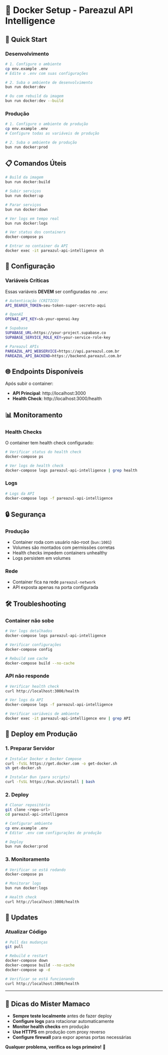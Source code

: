 # 🐳 **Docker Setup - Pareazul API Intelligence**

## 🚀 **Quick Start**

### **Desenvolvimento**

```bash
# 1. Configure o ambiente
cp env.example .env
# Edite o .env com suas configurações

# 2. Suba o ambiente de desenvolvimento
bun run docker:dev

# Ou com rebuild da imagem
bun run docker:dev --build
```

### **Produção**

```bash
# 1. Configure o ambiente de produção
cp env.example .env
# Configure todas as variáveis de produção

# 2. Suba o ambiente de produção
bun run docker:prod
```

## 📋 **Comandos Úteis**

```bash
# Build da imagem
bun run docker:build

# Subir serviços
bun run docker:up

# Parar serviços
bun run docker:down

# Ver logs em tempo real
bun run docker:logs

# Ver status dos containers
docker-compose ps

# Entrar no container da API
docker exec -it pareazul-api-intelligence sh
```

## 🔧 **Configuração**

### **Variáveis Críticas**

Essas variáveis **DEVEM** ser configuradas no `.env`:

```bash
# Autenticação (CRÍTICO)
API_BEARER_TOKEN=seu-token-super-secreto-aqui

# OpenAI
OPENAI_API_KEY=sk-your-openai-key

# Supabase
SUPABASE_URL=https://your-project.supabase.co
SUPABASE_SERVICE_ROLE_KEY=your-service-role-key

# Pareazul APIs
PAREAZUL_API_WEBSERVICE=https://api.pareazul.com.br
PAREAZUL_API_BACKEND=https://backend.pareazul.com.br
```

## 🌐 **Endpoints Disponíveis**

Após subir o container:

- **API Principal**: http://localhost:3000
- **Health Check**: http://localhost:3000/health

## 📊 **Monitoramento**

### **Health Checks**

O container tem health check configurado:

```bash
# Verificar status do health check
docker-compose ps

# Ver logs de health check
docker-compose logs pareazul-api-intelligence | grep health
```

### **Logs**

```bash
# Logs da API
docker-compose logs -f pareazul-api-intelligence
```

## 🔒 **Segurança**

### **Produção**

- Container roda com usuário não-root (`bun:1001`)
- Volumes são montados com permissões corretas
- Health checks impedem containers unhealthy
- Logs persistem em volumes

### **Rede**

- Container fica na rede `pareazul-network`
- API exposta apenas na porta configurada

## 🛠️ **Troubleshooting**

### **Container não sobe**

```bash
# Ver logs detalhados
docker-compose logs pareazul-api-intelligence

# Verificar configurações
docker-compose config

# Rebuild sem cache
docker-compose build --no-cache
```

### **API não responde**

```bash
# Verificar health check
curl http://localhost:3000/health

# Ver logs da API
docker-compose logs -f pareazul-api-intelligence

# Verificar variáveis de ambiente
docker exec -it pareazul-api-intelligence env | grep API
```

## 🚀 **Deploy em Produção**

### **1. Preparar Servidor**

```bash
# Instalar Docker e Docker Compose
curl -fsSL https://get.docker.com -o get-docker.sh
sh get-docker.sh

# Instalar Bun (para scripts)
curl -fsSL https://bun.sh/install | bash
```

### **2. Deploy**

```bash
# Clonar repositório
git clone <repo-url>
cd pareazul-api-intelligence

# Configurar ambiente
cp env.example .env
# Editar .env com configurações de produção

# Deploy
bun run docker:prod
```

### **3. Monitoramento**

```bash
# Verificar se está rodando
docker-compose ps

# Monitorar logs
bun run docker:logs

# Health check
curl http://localhost:3000/health
```

## 🔄 **Updates**

### **Atualizar Código**

```bash
# Pull das mudanças
git pull

# Rebuild e restart
docker-compose down
docker-compose build --no-cache
docker-compose up -d

# Verificar se está funcionando
curl http://localhost:3000/health
```

---

## 🦧 **Dicas do Mister Mamaco**

- **Sempre teste localmente** antes de fazer deploy
- **Configure logs** para rotacionar automaticamente
- **Monitor health checks** em produção
- **Use HTTPS** em produção com proxy reverso
- **Configure firewall** para expor apenas portas necessárias

**Qualquer problema, verifica os logs primeiro!** 🚀
